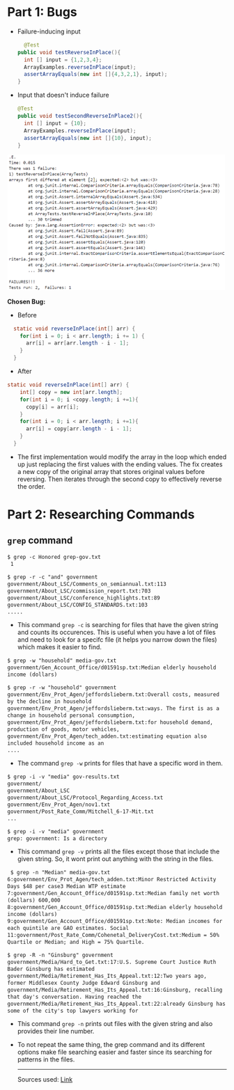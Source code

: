 # Part 1: Bugs
* Failure-inducing input
  ```java
    @Test
  public void testReverseInPlace(){
    int [] input = {1,2,3,4};
    ArrayExamples.reverseInPlace(input);
    assertArrayEquals(new int []{4,3,2,1}, input);
  }
  ```
* Input that doesn't induce failure
  ```java
  @Test
  public void testSecondReverseInPlace2(){
    int [] input = {10};
    ArrayExamples.reverseInPlace(input);
    assertArrayEquals(new int []{10}, input);
  }
  ```
<img src="TestResults.png" alt="Test Results" width="500"/>

**Chosen Bug:** 
* Before
```java
  static void reverseInPlace(int[] arr) {
    for(int i = 0; i < arr.length; i += 1) {
      arr[i] = arr[arr.length - i - 1];
    }
  }
```
* After
```java
static void reverseInPlace(int[] arr) {
    int[] copy = new int[arr.length];
    for(int i = 0; i <copy.length; i +=1){
      copy[i] = arr[i];
    }
    for(int i = 0; i < arr.length; i +=1){
      arr[i] = copy[arr.length - i - 1];
    }
  }
```
- The first implementation would modify the array in the loop which ended up just replacing the first values with the ending values. The fix creates a new copy of the original array that stores original values before reversing. Then iterates through the second copy to effectively reverse the order.

# Part 2: Researching Commands
## **`grep` command**

 ```
$ grep -c Honored grep-gov.txt
  1
```
```
$ grep -r -c "and" government
government/About_LSC/Comments_on_semiannual.txt:113
government/About_LSC/commission_report.txt:703       
government/About_LSC/conference_highlights.txt:89    
government/About_LSC/CONFIG_STANDARDS.txt:103
.....
```

  - This command `grep -c` is searching for files that have the given string and counts its occurences. This is useful when you have a lot of files and need to look for a specifc file (it helps you narrow down the files) which makes it easier to find.
 
```
$ grep -w "household" media-gov.txt
government/Gen_Account_Office/d01591sp.txt:Median elderly household income (dollars)
```
```
$ grep -r -w "household" government
government/Env_Prot_Agen/jeffordslieberm.txt:Overall costs, measured by the decline in household
government/Env_Prot_Agen/jeffordslieberm.txt:ways. The first is as a change in household personal consumption,
government/Env_Prot_Agen/jeffordslieberm.txt:for household demand, production of goods, motor vehicles,   
government/Env_Prot_Agen/tech_adden.txt:estimating equation also included household income as an
....
```

- The command `grep -w` prints for files that have a specific word in them.

```
$ grep -i -v "media" gov-results.txt
government/
government/About_LSC
government/About_LSC/Protocol_Regarding_Access.txt  
government/Env_Prot_Agen/nov1.txt
government/Post_Rate_Comm/Mitchell_6-17-Mit.txt
...
```

```
$ grep -i -v "media" government
grep: government: Is a directory
```

- This command `grep -v` prints all the files except those that include the given string. So, it wont print out anything with the string in the files.

 ```
  $ grep -n "Median" media-gov.txt
6:government/Env_Prot_Agen/tech_adden.txt:Minor Restricted Activity Days $48 per case3 Median WTP estimate
7:government/Gen_Account_Office/d01591sp.txt:Median family net worth (dollars) 600,000
8:government/Gen_Account_Office/d01591sp.txt:Median elderly household income (dollars)
9:government/Gen_Account_Office/d01591sp.txt:Note: Median incomes for each quintile are GAO estimates. Social
11:government/Post_Rate_Comm/Cohenetal_DeliveryCost.txt:Medium = 50% Quartile or Median; and High = 75% Quartile.
```
```
$ grep -R -n "Ginsburg" government
government/Media/Hard_to_Get.txt:17:U.S. Supreme Court Justice Ruth Bader Ginsburg has estimated
government/Media/Retirement_Has_Its_Appeal.txt:12:Two years ago, former Middlesex County Judge Edward Ginsburg and
government/Media/Retirement_Has_Its_Appeal.txt:16:Ginsburg, recalling that day's conversation. Having reached the
government/Media/Retirement_Has_Its_Appeal.txt:22:already Ginsburg has some of the city's top lawyers working for
```
- This command `grep -n` prints out files with the given string and also provides their line number.

- To not repeat the same thing, the grep command and its different options make file searching easier and faster since its searching for patterns in the files.

  ---
   Sources used: [Link](https://www.geeksforgeeks.org/grep-command-in-unixlinux/)








  
  





